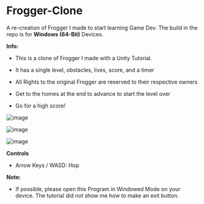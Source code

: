 # Frogger-Clone
A re-creation of Frogger I made to start learning Game Dev. 
The build in the repo is for **Windows (64-Bit)** Devices.

**Info:** 
- This is a clone of Frogger I made with a Unity Tutorial. 

- It has a single level, obstacles, lives, score, and a timer 

- All Rights to the original Frogger are reserved to their respective owners

- Get to the homes at the end to advance to start the level over

- Go for a high score!

 ![image](https://github.com/SavionW-Works/Frogger-Clone/assets/72318904/693d2336-9b90-4d6a-aab6-d80aa77a2ecd) 

 ![image](https://github.com/SavionW-Works/Frogger-Clone/assets/72318904/c5dc163a-e2d2-4651-97fb-d2d1f0b96166)

![image](https://github.com/SavionW-Works/Frogger-Clone/assets/72318904/6b3e9104-9c3b-4210-b22a-6ce581a08dab)


**Controls** 
- Arrow Keys / WASD: Hop 

**Note:**
- If possible, please open this Program in Windowed Mode on your device. The tutorial did not show me how to make an exit button.

